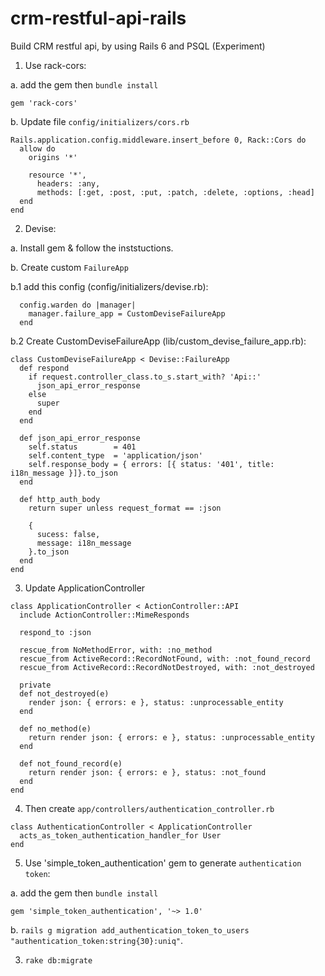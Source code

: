 # crm-restful-api-rails
Build CRM restful api, by using Rails 6 and PSQL (Experiment)


1. Use rack-cors:

a. add the gem then `bundle install`
```
gem 'rack-cors'
```
b. Update file `config/initializers/cors.rb`
```
Rails.application.config.middleware.insert_before 0, Rack::Cors do
  allow do
    origins '*'

    resource '*',
      headers: :any,
      methods: [:get, :post, :put, :patch, :delete, :options, :head]
  end
end
```

2. Devise:

a. Install gem & follow the inststuctions.

b. Create custom `FailureApp`

b.1  add this config (config/initializers/devise.rb):
```
  config.warden do |manager|
    manager.failure_app = CustomDeviseFailureApp
  end
```

b.2 Create CustomDeviseFailureApp (lib/custom_devise_failure_app.rb):
```
class CustomDeviseFailureApp < Devise::FailureApp
  def respond
    if request.controller_class.to_s.start_with? 'Api::'
      json_api_error_response
    else
      super
    end
  end

  def json_api_error_response
    self.status        = 401
    self.content_type  = 'application/json'
    self.response_body = { errors: [{ status: '401', title: i18n_message }]}.to_json
  end

  def http_auth_body
    return super unless request_format == :json

    {
      sucess: false,
      message: i18n_message
    }.to_json
  end
end
```

3. Update ApplicationController
```
class ApplicationController < ActionController::API
  include ActionController::MimeResponds

  respond_to :json
  
  rescue_from NoMethodError, with: :no_method
  rescue_from ActiveRecord::RecordNotFound, with: :not_found_record
  rescue_from ActiveRecord::RecordNotDestroyed, with: :not_destroyed
  
  private
  def not_destroyed(e)
    render json: { errors: e }, status: :unprocessable_entity
  end

  def no_method(e)
    return render json: { errors: e }, status: :unprocessable_entity 
  end

  def not_found_record(e)
    return render json: { errors: e }, status: :not_found
  end
end

```

4. Then create `app/controllers/authentication_controller.rb`
```
class AuthenticationController < ApplicationController
  acts_as_token_authentication_handler_for User
end

```

5. Use 'simple_token_authentication' gem to generate `authentication token`:


a.  add the gem then `bundle install`
```
gem 'simple_token_authentication', '~> 1.0'
```

b. `rails g migration add_authentication_token_to_users "authentication_token:string{30}:uniq"`.



3. `rake db:migrate`




